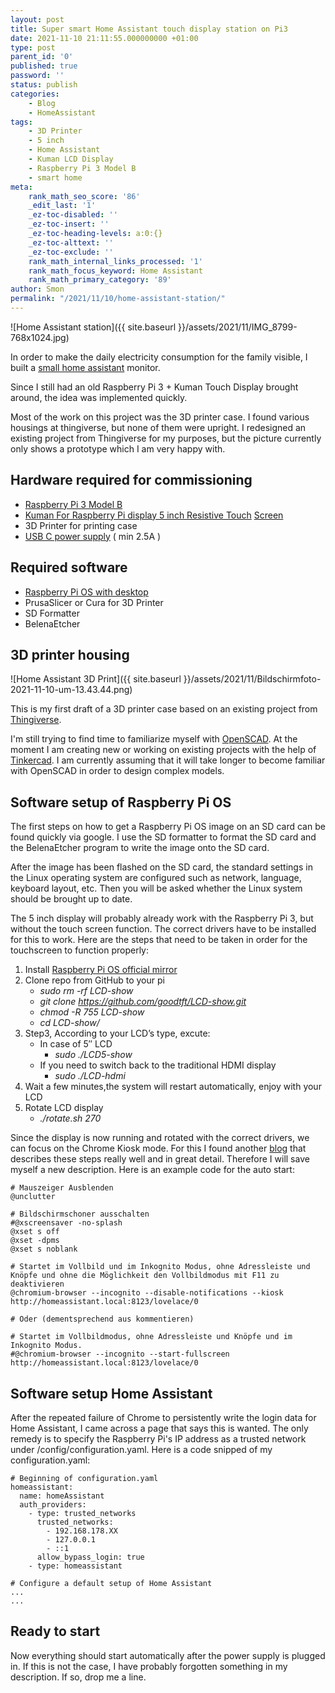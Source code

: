 ```yaml
--- 
layout: post 
title: Super smart Home Assistant touch display station on Pi3 
date: 2021-11-10 21:11:55.000000000 +01:00 
type: post 
parent_id: '0' 
published: true 
password: '' 
status: publish 
categories: 
    - Blog 
    - HomeAssistant 
tags: 
    - 3D Printer 
    - 5 inch 
    - Home Assistant 
    - Kuman LCD Display 
    - Raspberry Pi 3 Model B 
    - smart home 
meta: 
    rank_math_seo_score: '86' 
    _edit_last: '1'
    _ez-toc-disabled: '' 
    _ez-toc-insert: '' 
    _ez-toc-heading-levels: a:0:{} 
    _ez-toc-alttext: '' 
    _ez-toc-exclude: '' 
    rank_math_internal_links_processed: '1' 
    rank_math_focus_keyword: Home Assistant 
    rank_math_primary_category: '89' 
author: Smon
permalink: "/2021/11/10/home-assistant-station/" 
---
```


![Home Assistant station]({{ site.baseurl }}/assets/2021/11/IMG_8799-768x1024.jpg)

In order to make the daily electricity consumption for the family visible, I built a [small home assistant](http://elesie.de/2021/11/10/home-assistant-station/) monitor.

Since I still had an old Raspberry Pi 3 + Kuman Touch Display brought around, the idea was implemented quickly.

Most of the work on this project was the 3D printer case. I found various housings at thingiverse, but none of them were upright. I redesigned an existing project from Thingiverse for my purposes, but the picture currently only shows a prototype which I am very happy with.

**Hardware required for commissioning**
---------------------------------------

*   [Raspberry Pi 3 Model B](https://www.amazon.de/Raspberry-Pi-3BPLUS-R-Prozessor-Computer/dp/B07HX37B17/ref=sr_1_6?__mk_de_DE=ÅMÅŽÕÑ&crid=SQ7OAA1N9OAH&keywords=raspberry+pi+3+b%2B&qid=1636547572&qsid=262-3631401-7484166&sprefix=Raspberry+Pi+3+%2Caps%2C180&sr=8-6&sres=B07BFH96M3%2CB09HNPJCF7%2CB07N3QYTFJ%2CB07HX37B17%2CB08L6MLXM7%2CB07BDR5PDW%2CB01CD5VC92%2CB082QN6L1N%2CB00LPESRUK%2CB09HNQFPRK%2CB07ZV9C6QF%2CB09JJVTTFC%2CB082PSBBMM%2CB091LKF3ZT%2CB07ZCZ9Z6J%2CB09HNNP4YQ)
*   [Kuman For Raspberry Pi display 5 inch Resistive Touch](https://www.amazon.de/Kuman-Resistive-Protective-Touchscreen-Bildschirm/dp/B07M8QFKHK/ref=sr_1_1?adgrpid=69069141257&gclid=Cj0KCQiA-K2MBhC-ARIsAMtLKRtOy-l56cnGXyybLLshoDY-CNH60KyfYNzADLuFdmFIISiI_7-h3bIaAqtsEALw_wcB&hvadid=391628797118&hvdev=c&hvlocphy=9041871&hvnetw=g&hvqmt=e&hvrand=132073312680425130&hvtargid=kwd-415525993911&hydadcr=27927_1978089&keywords=kuman+5+inch&qid=1636547493&qsid=262-3631401-7484166&sr=8-1&sres=B07M8QFKHK%2CB07MBD6TTP%2CB07ZD4QGQJ%2CB081YQH7KQ%2CB07PG8XY3Y%2CB07JKZBG8H%2CB013JECYF2%2CB07YCBWRQP%2CB07QG87P9D%2CB07KJBCNS8%2CB071Y3NWCK%2CB087GFY4KL%2CB07H79XMLT%2CB07K6GHJFH%2CB07QJ8YQPX%2CB08B67KJ75&srpt=MONITOR) [Screen](https://www.amazon.de/Kuman-Resistive-Protective-Touchscreen-Bildschirm/dp/B07M8QFKHK/ref=sr_1_1?adgrpid=69069141257&gclid=Cj0KCQiA-K2MBhC-ARIsAMtLKRtOy-l56cnGXyybLLshoDY-CNH60KyfYNzADLuFdmFIISiI_7-h3bIaAqtsEALw_wcB&hvadid=391628797118&hvdev=c&hvlocphy=9041871&hvnetw=g&hvqmt=e&hvrand=132073312680425130&hvtargid=kwd-415525993911&hydadcr=27927_1978089&keywords=kuman+5+inch&qid=1636547493&qsid=262-3631401-7484166&sr=8-1&sres=B07M8QFKHK%2CB07MBD6TTP%2CB07ZD4QGQJ%2CB081YQH7KQ%2CB07PG8XY3Y%2CB07JKZBG8H%2CB013JECYF2%2CB07YCBWRQP%2CB07QG87P9D%2CB07KJBCNS8%2CB071Y3NWCK%2CB087GFY4KL%2CB07H79XMLT%2CB07K6GHJFH%2CB07QJ8YQPX%2CB08B67KJ75&srpt=MONITOR)
*   3D Printer for printing case
*   [USB C power supply](https://www.amazon.de/NorthPada-Raspberry-Netzteil-Schalter-Kontrollleuchte/dp/B07W5H9LQJ/ref=sr_1_1_sspa?__mk_de_DE=ÅMÅŽÕÑ&keywords=Netzteil+USB+micro&qid=1636547669&sr=8-1-spons&psc=1&spLa=ZW5jcnlwdGVkUXVhbGlmaWVyPUEzT1M5SE5aVjdQNkRKJmVuY3J5cHRlZElkPUEwODgyNDE0MURaMk8wMEM5VkJaNCZlbmNyeXB0ZWRBZElkPUEwMzIzMzkySTQ2Qjg0RzNIR0VWJndpZGdldE5hbWU9c3BfYXRmJmFjdGlvbj1jbGlja1JlZGlyZWN0JmRvTm90TG9nQ2xpY2s9dHJ1ZQ==) ( min 2.5A )

**Required software**
---------------------

*   [Raspberry Pi OS with desktop](https://www.raspberrypi.com/software/operating-systems/)
*   PrusaSlicer or Cura for 3D Printer
*   SD Formatter
*   BelenaEtcher

**3D printer housing**
----------------------

![Home Assistant 3D Print]({{ site.baseurl }}/assets/2021/11/Bildschirmfoto-2021-11-10-um-13.43.44.png)

This is my first draft of a 3D printer case based on an existing project from [Thingiverse](https://www.thingiverse.com/thing:2871564).

I'm still trying to find time to familiarize myself with [OpenSCAD](http://openscad.org). At the moment I am creating new or working on existing projects with the help of [Tinkercad](https://www.tinkercad.com/). I am currently assuming that it will take longer to become familiar with OpenSCAD in order to design complex models.

**Software setup of Raspberry Pi OS**
-------------------------------------

The first steps on how to get a Raspberry Pi OS image on an SD card can be found quickly via google. I use the SD formatter to format the SD card and the BelenaEtcher program to write the image onto the SD card.

After the image has been flashed on the SD card, the standard settings in the Linux operating system are configured such as network, language, keyboard layout, etc. Then you will be asked whether the Linux system should be brought up to date.

The 5 inch display will probably already work with the Raspberry Pi 3, but without the touch screen function. The correct drivers have to be installed for this to work. Here are the steps that need to be taken in order for the touchscreen to function properly:

1.  Install [Raspberry Pi OS official mirror](https://www.raspberrypi.org/downloads/)
2.  Clone repo from GitHub to your pi
    *   _sudo rm -rf LCD-show_
    *   _git clone https://github.com/goodtft/LCD-show.git_
    *   _chmod -R 755 LCD-show_
    *   _cd LCD-show/_
3.  Step3, According to your LCD’s type, excute:
    *   In case of 5″ LCD
        *   _sudo ./LCD5-show_
    *   If you need to switch back to the traditional HDMI display
        *   _sudo ./LCD-hdmi_
4.  Wait a few minutes,the system will restart automatically, enjoy with your LCD
5.  Rotate LCD display
    *   _./rotate.sh 270_

Since the display is now running and rotated with the correct drivers, we can focus on the Chrome Kiosk mode. For this I found another [blog](https://www.stoffl.info/2020/03/25/how-to-raspberry-pi-chromium-kiosk-mode-autostart-und-vollbildmodus/) that describes these steps really well and in great detail. Therefore I will save myself a new description. Here is an example code for the auto start:

    # Mauszeiger Ausblenden
    @unclutter
    
    # Bildschirmschoner ausschalten
    #@xscreensaver -no-splash  
    @xset s off
    @xset -dpms
    @xset s noblank
    
    # Startet im Vollbild und im Inkognito Modus, ohne Adressleiste und Knöpfe und ohne die Möglichkeit den Vollbildmodus mit F11 zu deaktivieren 
    @chromium-browser --incognito --disable-notifications --kiosk http://homeassistant.local:8123/lovelace/0
    
    # Oder (dementsprechend aus kommentieren) 
    
    # Startet im Vollbildmodus, ohne Adressleiste und Knöpfe und im Inkognito Modus.
    #@chromium-browser --incognito --start-fullscreen http://homeassistant.local:8123/lovelace/0
    
    
     

**Software setup Home Assistant**
---------------------------------

After the repeated failure of Chrome to persistently write the login data for Home Assistant, I came across a page that says this is wanted. The only remedy is to specify the Raspberry Pi's IP address as a trusted network under /config/configuration.yaml. Here is a code snipped of my configuration.yaml:

    # Beginning of configuration.yaml
    homeassistant:
      name: homeAssistant
      auth_providers:
        - type: trusted_networks
          trusted_networks:
            - 192.168.178.XX
            - 127.0.0.1
            - ::1
          allow_bypass_login: true
        - type: homeassistant
    
    # Configure a default setup of Home Assistant
    ...
    ...

**Ready to start**
------------------

Now everything should start automatically after the power supply is plugged in. If this is not the case, I have probably forgotten something in my description. If so, drop me a line.